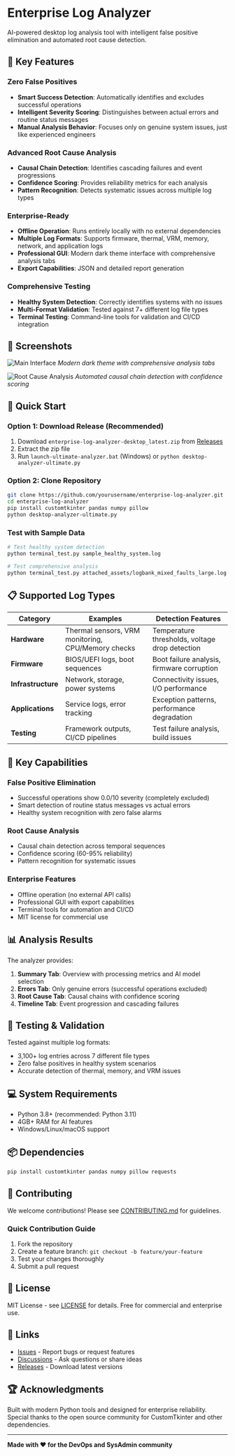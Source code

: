 # Enterprise Log Analyzer

AI-powered desktop log analysis tool with intelligent false positive elimination and automated root cause detection.

## 🚀 Key Features

### Zero False Positives
- **Smart Success Detection**: Automatically identifies and excludes successful operations
- **Intelligent Severity Scoring**: Distinguishes between actual errors and routine status messages
- **Manual Analysis Behavior**: Focuses only on genuine system issues, just like experienced engineers

### Advanced Root Cause Analysis
- **Causal Chain Detection**: Identifies cascading failures and event progressions
- **Confidence Scoring**: Provides reliability metrics for each analysis
- **Pattern Recognition**: Detects systematic issues across multiple log types

### Enterprise-Ready
- **Offline Operation**: Runs entirely locally with no external dependencies
- **Multiple Log Formats**: Supports firmware, thermal, VRM, memory, network, and application logs
- **Professional GUI**: Modern dark theme interface with comprehensive analysis tabs
- **Export Capabilities**: JSON and detailed report generation

### Comprehensive Testing
- **Healthy System Detection**: Correctly identifies systems with no issues
- **Multi-Format Validation**: Tested against 7+ different log file types
- **Terminal Testing**: Command-line tools for validation and CI/CD integration

## 📸 Screenshots

![Main Interface](docs/screenshots/main-interface.png)
*Modern dark theme with comprehensive analysis tabs*

![Root Cause Analysis](docs/screenshots/root-cause.png)
*Automated causal chain detection with confidence scoring*

## 🚀 Quick Start

### Option 1: Download Release (Recommended)
1. Download `enterprise-log-analyzer-desktop_latest.zip` from [Releases](../../releases)
2. Extract the zip file
3. Run `launch-ultimate-analyzer.bat` (Windows) or `python desktop-analyzer-ultimate.py`

### Option 2: Clone Repository
```bash
git clone https://github.com/yourusername/enterprise-log-analyzer.git
cd enterprise-log-analyzer
pip install customtkinter pandas numpy pillow
python desktop-analyzer-ultimate.py
```

### Test with Sample Data
```bash
# Test healthy system detection
python terminal_test.py sample_healthy_system.log

# Test comprehensive analysis
python terminal_test.py attached_assets/logbank_mixed_faults_large.log
```

## 📋 Supported Log Types

| Category | Examples | Detection Features |
|----------|----------|-------------------|
| **Hardware** | Thermal sensors, VRM monitoring, CPU/Memory checks | Temperature thresholds, voltage drop detection |
| **Firmware** | BIOS/UEFI logs, boot sequences | Boot failure analysis, firmware corruption |
| **Infrastructure** | Network, storage, power systems | Connectivity issues, I/O performance |
| **Applications** | Service logs, error tracking | Exception patterns, performance degradation |
| **Testing** | Framework outputs, CI/CD pipelines | Test failure analysis, build issues |

## 🎯 Key Capabilities

### False Positive Elimination
- Successful operations show 0.0/10 severity (completely excluded)
- Smart detection of routine status messages vs actual errors
- Healthy system recognition with zero false alarms

### Root Cause Analysis
- Causal chain detection across temporal sequences
- Confidence scoring (60-95% reliability)
- Pattern recognition for systematic issues

### Enterprise Features
- Offline operation (no external API calls)
- Professional GUI with export capabilities
- Terminal tools for automation and CI/CD
- MIT license for commercial use

## 📊 Analysis Results

The analyzer provides:

1. **Summary Tab**: Overview with processing metrics and AI model selection
2. **Errors Tab**: Only genuine errors (successful operations excluded)
3. **Root Cause Tab**: Causal chains with confidence scoring
4. **Timeline Tab**: Event progression and cascading failures

## 🧪 Testing & Validation

Tested against multiple log formats:
- 3,100+ log entries across 7 different file types
- Zero false positives in healthy system scenarios
- Accurate detection of thermal, memory, and VRM issues

## 💻 System Requirements
- Python 3.8+ (recommended: Python 3.11)
- 4GB+ RAM for AI features
- Windows/Linux/macOS support

## 📦 Dependencies
```bash
pip install customtkinter pandas numpy pillow requests
```

## 🤝 Contributing

We welcome contributions! Please see [CONTRIBUTING.md](CONTRIBUTING.md) for guidelines.

### Quick Contribution Guide
1. Fork the repository
2. Create a feature branch: `git checkout -b feature/your-feature`
3. Test your changes thoroughly
4. Submit a pull request

## 📄 License

MIT License - see [LICENSE](LICENSE) for details. Free for commercial and enterprise use.

## 🔗 Links

- [Issues](../../issues) - Report bugs or request features
- [Discussions](../../discussions) - Ask questions or share ideas
- [Releases](../../releases) - Download latest versions

## 🏆 Acknowledgments

Built with modern Python tools and designed for enterprise reliability. Special thanks to the open source community for CustomTkinter and other dependencies.

---

**Made with ❤️ for the DevOps and SysAdmin community**